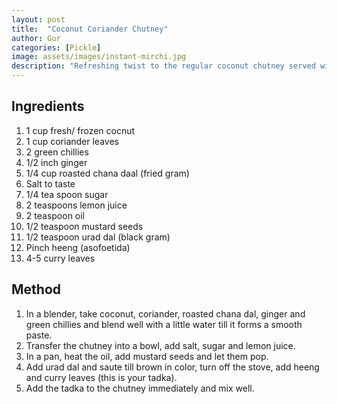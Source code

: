 ```yaml
---
layout: post
title:  "Coconut Coriander Chutney"
author: Gur
categories: [Pickle]
image: assets/images/instant-mirchi.jpg
description: "Refreshing twist to the regular coconut chutney served with most south indian cuisine"
---
```


## Ingredients

1. 1 cup fresh/ frozen cocnut
2. 1 cup coriander leaves
3. 2 green chillies
4. 1/2 inch ginger
5. 1/4 cup roasted chana daal (fried gram)
6. Salt to taste
7. 1/4 tea spoon sugar
8. 2 teaspoons lemon juice
9. 2 teaspoon oil
10. 1/2 teaspoon mustard seeds
11. 1/2 teaspoon urad dal (black gram)
12. Pinch heeng (asofoetida)
13. 4-5 curry leaves 
    

## Method

1. In a blender, take coconut, coriander, roasted chana dal, ginger and green chillies and blend well with a little water till it forms a smooth paste.
2. Transfer the chutney into a bowl, add salt, sugar and lemon juice.
3. In a pan, heat the oil, add mustard seeds and let them pop.
4. Add urad dal and saute till brown in color, turn off the stove, add heeng and curry leaves (this is your tadka).
5. Add the tadka to the chutney immediately and mix well.


